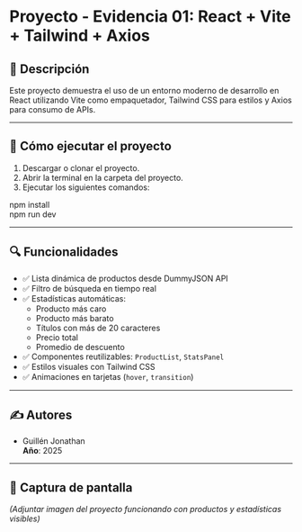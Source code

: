 # Proyecto - Evidencia 01: React + Vite + Tailwind + Axios

## 📌 Descripción

Este proyecto demuestra el uso de un entorno moderno de desarrollo en React utilizando Vite como empaquetador, Tailwind CSS para estilos y Axios para consumo de APIs.

---

## 🚀 Cómo ejecutar el proyecto

1. Descargar o clonar el proyecto.
2. Abrir la terminal en la carpeta del proyecto.
3. Ejecutar los siguientes comandos:

npm install  
npm run dev

---

## 🔍 Funcionalidades

- ✅ Lista dinámica de productos desde DummyJSON API
- ✅ Filtro de búsqueda en tiempo real
- ✅ Estadísticas automáticas:
  - Producto más caro
  - Producto más barato
  - Títulos con más de 20 caracteres
  - Precio total
  - Promedio de descuento
- ✅ Componentes reutilizables: `ProductList`, `StatsPanel`
- ✅ Estilos visuales con Tailwind CSS
- ✅ Animaciones en tarjetas (`hover`, `transition`)

---

## ✍️ Autores

- Guillén Jonathan  
**Año**: 2025

---

## 📸 Captura de pantalla

*(Adjuntar imagen del proyecto funcionando con productos y estadísticas visibles)*
